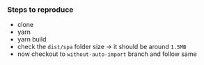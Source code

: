 ### Steps to reproduce
- clone
- yarn
- yarn build
- check the `dist/spa` folder size -> it should be around `1.5MB`
- now checkout to `without-auto-import` branch and follow same